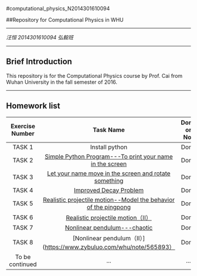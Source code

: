 #computational_physics_N2014301610094

##Repository for Computational Physics in WHU

---

*汪恒 2014301610094 弘毅班*

---
**Brief Introduction**
---
This repository is for the Computational Physics course by Prof. Cai from Wuhan University in the fall semester of 2016.

---
**Homework list**
---
| Exercise Number      |  Task Name   |  Done or Not  |
| :--------:   | :-----:  | :----:  |
| TASK 1  |   Install python  |  Done  |
| TASK 2  |   [ Simple Python Program---To print your name in the screen](https://github.com/HenryWang96/compuational_physics_N2014301610094/blob/master/Task%201%20A%20simple%20python%20program) | Done |
| TASK 3  | [Let your name move in the screen and rotate something](https://www.zybuluo.com/whu/note/511306) | Done|
| TASK 4  | [Improved Decay Problem](https://www.zybuluo.com/whu/note/494059)| Done |
| TASK 5  | [Realistic projectile motion--Model the behavior of the pingpong](https://www.zybuluo.com/whu/note/533389)| Done |
| TASK 6 | [Realistic projectile motion（II）](https://www.zybuluo.com/whu/note/541782)| Done |
| TASK 7 | [Nonlinear pendulum---chaotic](https://www.zybuluo.com/whu/note/550280)| Done |
| TASK 8 | [Nonlinear pendulum（II）](https://www.zybuluo.com/whu/note/565893）| Done |
|To be continued|...|...|
